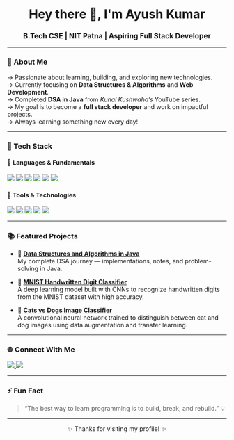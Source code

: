 <h1 align="center">Hey there 👋, I'm Ayush Kumar</h1>
<h3 align="center">B.Tech CSE | NIT Patna | Aspiring Full Stack Developer</h3>

---

### 🌟 About Me

-> Passionate about learning, building, and exploring new technologies.  
-> Currently focusing on **Data Structures & Algorithms** and **Web Development**.  
-> Completed **DSA in Java** from *Kunal Kushwaha’s* YouTube series.  
-> My goal is to become a **full stack developer** and work on impactful projects.  
-> Always learning something new every day!

---

### 🧠 Tech Stack

#### 🚀 Languages & Fundamentals
<p>
  <img src="https://img.shields.io/badge/Java-orange?style=for-the-badge&logo=java&logoColor=white" />
  <img src="https://img.shields.io/badge/C++-blue?style=for-the-badge&logo=cplusplus&logoColor=white" />
  <img src="https://img.shields.io/badge/C-00599C?style=for-the-badge&logo=c&logoColor=white" />
  <img src="https://img.shields.io/badge/HTML5-E34F26?style=for-the-badge&logo=html5&logoColor=white" />
  <img src="https://img.shields.io/badge/CSS3-1572B6?style=for-the-badge&logo=css3&logoColor=white" />
  <img src="https://img.shields.io/badge/JavaScript-F7DF1E?style=for-the-badge&logo=javascript&logoColor=black" />
</p>

#### 🧩 Tools & Technologies
<p>
  <img src="https://img.shields.io/badge/Git-F05032?style=for-the-badge&logo=git&logoColor=white" />
  <img src="https://img.shields.io/badge/GitHub-181717?style=for-the-badge&logo=github&logoColor=white" />
  <img src="https://img.shields.io/badge/MySQL-00758F?style=for-the-badge&logo=mysql&logoColor=white" />
  <img src="https://img.shields.io/badge/VS%20Code-0078D7?style=for-the-badge&logo=visualstudiocode&logoColor=white" />
  <img src="https://img.shields.io/badge/IntelliJ%20IDEA-000000?style=for-the-badge&logo=intellijidea&logoColor=white" />
</p>

---

### 📚 Featured Projects

- 🔹 [**Data Structures and Algorithms in Java**](https://github.com/AyushKumar9631/Data-Structures-and-Algorithms-in-Java)  
  My complete DSA journey — implementations, notes, and problem-solving in Java.

- 🔹 [**MNIST Handwritten Digit Classifier**](https://github.com/AyushKumar9631/handwritten-digit-recognition)  
  A deep learning model built with CNNs to recognize handwritten digits from the MNIST dataset with high accuracy.

- 🔹 [**Cats vs Dogs Image Classifier**](https://github.com/AyushKumar9631/cat-dog-image-recognition)  
  A convolutional neural network trained to distinguish between cat and dog images using data augmentation and transfer learning.

---

### 🌐 Connect With Me

<p align="left">
  <a href="https://linkedin.com/in/ayush-kumar-nitp" target="_blank">
    <img src="https://img.shields.io/badge/LinkedIn-0077B5?style=for-the-badge&logo=linkedin&logoColor=white"/>
  </a>
  <a href="https://github.com/AyushKumar9631" target="_blank">
    <img src="https://img.shields.io/badge/GitHub-181717?style=for-the-badge&logo=github&logoColor=white"/>
  </a>
</p>

---

### ⚡ Fun Fact
> “The best way to learn programming is to build, break, and rebuild.” 💡

---

<p align="center">✨ Thanks for visiting my profile! ✨</p>
